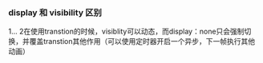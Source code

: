 ### display 和 visibility 区别
1...
2在使用transtion的时候，visiblity可以动态，而display：none只会强制切换，并覆盖transtion其他作用（可以使用定时器开启一个异步，下一帧执行其他动画）